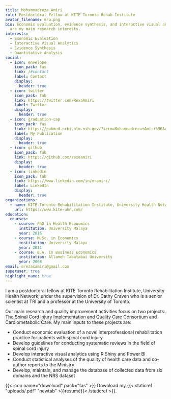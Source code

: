 ```yaml
---
title: Mohammadreza Amiri
role: Postdoctoral Fellow at KITE Toronto Rehab Institute
avatar_filename: mra.png
bio: Economic evaluation, evidence synthesis, and interactive visual analytics
  are my main research interests.
interests:
  - Economic Evaluation
  - Interactive Visual Analytics
  - Evidence Synthesis
  - Quantitative Analysis
social:
  - icon: envelope
    icon_pack: fas
    link: /#contact
    label: Contact
    display:
      header: true
  - icon: twitter
    icon_pack: fab
    link: https://twitter.com/RexaAmiri
    label: Twitter
    display:
      header: true
  - icon: graduation-cap
    icon_pack: fas
    link: https://pubmed.ncbi.nlm.nih.gov/?term=Mohammadreza+Amiri%5BAuthor%5D&sort=date
    label: My Publication
    display:
      header: true
  - icon: github
    icon_pack: fab
    link: https://github.com/rexaamiri
    display:
      header: true
  - icon: linkedin
    icon_pack: fab
    link: https://www.linkedin.com/in/mramiri/
    label: LinkedIn
    display:
      header: true
organizations:
  - name: KITE-Toronto Rehabilitation Institute, University Health Network
    url: https://www.kite-uhn.com/
education:
  courses:
    - course: PhD in Health Economics
      institution: University Malaya
      year: 2016
    - course: M.Sc. in Economics
      institution: University Malaya
      year: 2011
    - course: B.A. in Business Economics
      institution: Allameh Tabatabai University
      year: 2008
email: mrezaxamiri@gmail.com
superuser: true
highlight_name: true
---
```

I am a postdoctoral fellow at KITE Toronto Rehabilitation Institute, University Health Network, under the supervision of Dr. Cathy Craven who is a senior scientist at TRI and a professor at the University of Toronto. 

Our main research and quality improvement activities focus on two projects: [The Spinal Cord Injury Implementation and Quality Care Consortium](https://www.sciconsortium.ca/) [](https://www.sciconsortium.ca/)and Cardiometabolic Care. My main inputs to these projects are:

* Conduct economic evaluation of a novel interprofessional rehabilitation practice for patients with spinal cord injury
* Develop guidelines for conducting systematic reviews in the field of spinal cord injury
* Develop interactive visual analytics using R Shiny and Power BI
* Conduct statistical analyses of the quality of health care data and co-author reports to the Ministry
* Develop, maintain, and manage the database of collected data from six domains and the NRS dataset

{{< icon name="download" pack="fas" >}} Download my {{< staticref "uploads/.pdf" "newtab" >}}resumé{{< /staticref >}}.
